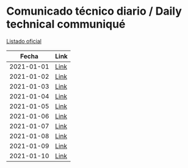 # Comunicado técnico diario / Daily technical communiqué

[Listado oficial](https://www.gob.mx/salud/documentos/coronavirus-covid19-comunicados-tecnicos-diarios-enero-2021)

| Fecha               | Link        |
| ------------------- | ----------  |
| 2021-01-01 | [Link](https://www.gob.mx/salud/prensa/nuevo-coronavirus-en-el-mundo-covid-19-comunicado-tecnico-diario-260415) |
| 2021-01-02 | [Link](https://www.gob.mx/salud/prensa/nuevo-coronavirus-en-el-mundo-covid-19-comunicado-tecnico-diario-260418) |
| 2021-01-03 | [Link](https://www.gob.mx/salud/prensa/nuevo-coronavirus-en-el-mundo-covid-19-comunicado-tecnico-diario-260426) |
| 2021-01-04 | [Link](https://www.gob.mx/salud/prensa/nuevo-coronavirus-en-el-mundo-covid-19-comunicado-tecnico-diario-260424) |
| 2021-01-05 | [Link](https://www.gob.mx/salud/prensa/nuevo-coronavirus-en-el-mundo-covid-19-comunicado-tecnico-diario-260431) |
| 2021-01-06 | [Link](https://www.gob.mx/salud/prensa/nuevo-coronavirus-en-el-mundo-covid-19-comunicado-tecnico-diario-260432) |
| 2021-01-07 | [Link](https://www.gob.mx/salud/prensa/nuevo-coronavirus-en-el-mundo-covid-19-comunicado-tecnico-diario-260434) |
| 2021-01-08 | [Link](https://www.gob.mx/salud/prensa/nuevo-coronavirus-en-el-mundo-covid-19-comunicado-tecnico-diario-260435) |
| 2021-01-09 | [Link](https://www.gob.mx/salud/prensa/nuevo-coronavirus-en-el-mundo-covid-19-comunicado-tecnico-diario-260436) |
| 2021-01-10 | [Link](https://www.gob.mx/salud/prensa/nuevo-coronavirus-en-el-mundo-covid-19-comunicado-tecnico-diario-260438) |
